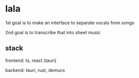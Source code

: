 # lala

1st goal is to make an interface to separate vocals from songs

2nd goal is to transcribe that into sheet music

## stack
frontend: ts, react (tauri)

backend: tauri, rust, demucs
